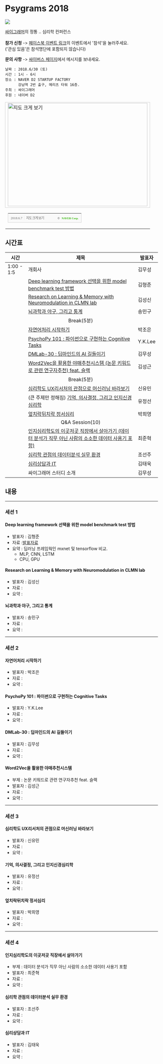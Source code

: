 # Psygrams 2018

<img src="https://psygrammer.github.io/psygrams/img/logo.jpg">

<a href="https://www.facebook.com/groups/psygrammer" onclick="ga('send', 'event', 'OutLink', 'Facebook Click', 'Psygrammer Facebook');">싸이그래머</a>의 정통 .. 심리학 컨퍼런스<br><br>
<b>참가 신청</b> -> 
<a href="https://www.facebook.com/events/590394521317191/" onclick="ga('send', 'event', 'OutLink', 'Facebook Click', 'Facebook Event - Psygrams 2018');">페이스북 이벤트 링크</a>의 이벤트에서 '참석'을 눌러주세요.<br>
('관심 있음'은 참석명단에 포함되지 않습니다)

<b>문의 사항</b> ->
<a href="https://www.facebook.com/thepsybus/" onclick="ga('send', 'event', 'OutLink', 'Facebook Click', 'Psybus Facebook');">싸이버스 페이지</a>에서 메시지를 보내세요.

```
날짜 : 2018.6/30 (토)
시간 : 1시 - 6시
장소 : NAVER D2 STARTUP FACTORY
      강남역 2번 출구, 메리츠 타워 16층.
주최 : 싸이그래머
후원 : 네이버 D2
```

<table cellpadding="0" cellspacing="0" width="462"> <tr> <td style="border:1px solid #cecece;"><a href="https://map.naver.com/?searchCoord=23253178a074931c3f521abc8715ba966285fbc638ec2d6651121b57c1092b65&query=TkFWRVIgRDIgU1RBUlRVUCBGQUNUT1JZ&tab=1&lng=c9155879b5e6034bc84c7124728e3fdf&mapMode=0&mpx=a78aa4df160c7872f2d8e09f28eb5282e36859871936ee02a4e439d705312abf9acaced05af038e53afdec80e7fa77bf&lat=1129c8535ea7581fbe30025ecee64853&dlevel=12&enc=b64&menu=location&__fromRestorer=true" target="_blank"><img src="http://prt.map.naver.com/mashupmap/print?key=p1528347157058_1954321520" width="460" height="340" alt="지도 크게 보기" title="지도 크게 보기" border="0" style="vertical-align:top;"/></a></td> </tr> <tr> <td> <table cellpadding="0" cellspacing="0" width="100%"> <tr> <td height="30" bgcolor="#f9f9f9" align="left" style="padding-left:9px; border-left:1px solid #cecece; border-bottom:1px solid #cecece;"> <span style="font-family: tahoma; font-size: 11px; color:#666;">2018.6.7</span>&nbsp;<span style="font-size: 11px; color:#e5e5e5;">|</span>&nbsp;<a style="font-family: dotum,sans-serif; font-size: 11px; color:#666; text-decoration: none; letter-spacing: -1px;" href="https://map.naver.com/?searchCoord=23253178a074931c3f521abc8715ba966285fbc638ec2d6651121b57c1092b65&query=TkFWRVIgRDIgU1RBUlRVUCBGQUNUT1JZ&tab=1&lng=c9155879b5e6034bc84c7124728e3fdf&mapMode=0&mpx=a78aa4df160c7872f2d8e09f28eb5282e36859871936ee02a4e439d705312abf9acaced05af038e53afdec80e7fa77bf&lat=1129c8535ea7581fbe30025ecee64853&dlevel=12&enc=b64&menu=location&__fromRestorer=true" target="_blank">지도 크게 보기</a> </td> <td width="98" bgcolor="#f9f9f9" align="right" style="text-align:right; padding-right:9px; border-right:1px solid #cecece; border-bottom:1px solid #cecece;"> <span style="float:right;"><span style="font-size:9px; font-family:Verdana, sans-serif; color:#444;">&copy;&nbsp;</span>&nbsp;<a style="font-family:tahoma; font-size:9px; font-weight:bold; color:#2db400; text-decoration:none;" href="http://www.nhncorp.com" target="_blank">NAVER Corp.</a></span> </td> </tr> </table> </td> </tr> </table>


## 시간표 


|시간| 제목  |  발표자  |
|---|---|---|
| 1:00 - 1:5  | 개회사  | 김무성  |
|   | <a href="https://psygrammer.github.io/psygrams/#deep-learning-framework-선택을-위한-model-benchmark-test-방법" onclick="ga('send', 'event', 'InLink', 'Title Click', 'Deep learning framework 선택을 위한 model benchmark test 방법');">Deep learning framework 선택을 위한 model benchmark test 방법</a> | 김형준 | 
|   | <a href="https://psygrammer.github.io/psygrams/#research-on-learning--memory-with-neuromodulation-in-clmn-lab" onclick="ga('send', 'event', 'InLink', 'Title Click', 'Research on Learning & Memory with Neuromodulation in CLMN lab');">Research on Learning & Memory with Neuromodulation in CLMN lab</a> | 김성신  |
|   | <a href="https://psygrammer.github.io/psygrams/#뇌과학과-야구-그리고-통계" onclick="ga('send', 'event', 'InLink', 'Title Click', '뇌과학과 야구, 그리고 통계 ');">뇌과학과 야구, 그리고 통계 </a> | 송민구  |
|| <center>Break(5분)</center> ||
|  | <a href="https://psygrammer.github.io/psygrams/#자연어처리-시작하기" onclick="ga('send', 'event', 'InLink', 'Title Click', '자연어처리 시작하기');">자연어처리 시작하기</a> | 박조은   |
|  | <a href="https://psygrammer.github.io/psygrams/#psychopy-101--파이썬으로-구현하는-cognitive-tasks" onclick="ga('send', 'event', 'InLink', 'Title Click', 'PsychoPy 101 : 파이썬으로 구현하는 Cognitive Tasks');">PsychoPy 101 : 파이썬으로 구현하는 Cognitive Tasks</a> | Y.K.Lee   |
|  | <a href="https://psygrammer.github.io/psygrams/#dmlab-30--딥마인드의-ai-길들이기" onclick="ga('send', 'event', 'InLink', 'Title Click', 'DMLab-30 : 딥마인드의 AI 길들이기');">DMLab-30 : 딥마인드의 AI 길들이기</a> | 김무성  |
|   | <a href="https://psygrammer.github.io/psygrams/#word2vec을-활용한-야매추천시스템" onclick="ga('send', 'event', 'InLink', 'Title Click', 'Word2Vec을 활용한 야매추천시스템');">Word2Vec을 활용한 야매추천시스템 (논문 키워드로 관련 연구자추천) feat. 슬랙</a>   | 김성근 |   
|| <center>Break(5분)</center> ||
|   | <a href="https://psygrammer.github.io/psygrams/#심리학도-ux리서처의-관점으로-머신러닝-바라보기" onclick="ga('send', 'event', 'InLink', 'Title Click', '심리학도 UX리서처의 관점으로 머신러닝 바라보기');">심리학도 UX리서처의 관점으로 머신러닝 바라보기</a> | 신유민  |
|   | (큰 주제만 정해짐) <a href="https://psygrammer.github.io/psygrams/#기억-의사결정-그리고-인지신경심리학" onclick="ga('send', 'event', 'InLink', 'Title Click', '기억, 의사결정, 그리고 인지신경심리학');">기억, 의사결정, 그리고 인지신경심리학</a> | 유정선  |
|   | <a href="https://psygrammer.github.io/psygrams/#엎치락뒤치락-정서심리" onclick="ga('send', 'event', 'InLink', 'Title Click', '엎치락뒤치락 정서심리');">엎치락뒤치락 정서심리</a> | 박희영  |
|| <center>Q&A Session(10)</center> ||
|   | <a href="https://psygrammer.github.io/psygrams/#인지심리학도의-이곳저곳-직장에서-살아가기" onclick="ga('send', 'event', 'InLink', 'Title Click', '인지심리학도의 이곳저곳 직장에서 살아가기');">인지심리학도의 이곳저곳 직장에서 살아가기 (데이터 분석가 직무 아닌 사람의 소소한 데이터 사용기 포함)</a> | 최준혁  |
|   | <a href="https://psygrammer.github.io/psygrams/#심리학-관점의-데이터분석-실무-환경" onclick="ga('send', 'event', 'InLink', 'Title Click', '심리학 관점의 데이터분석 실무 환경');">심리학 관점의 데이터분석 실무 환경</a> | 조선주  |
|   | <a href="https://psygrammer.github.io/psygrams/#심리상담과-it" onclick="ga('send', 'event', 'InLink', 'Title Click', '심리상담과 IT');">심리상담과 IT</a> | 김태욱  |
|   | 싸이그래머 스터디 소개 | 김무성  |




## 내용

--------------

### 세션 1

#### Deep learning framework 선택을 위한 model benchmark test 방법
* 발표자 : 김형준
* 자료 :[발표자료](presentations/hjk_dl_benchmark.pdf)
* 요약 : 딥러닝 프레임웍인 mxnet 및 tensorflow 비교. </br> 
  - MLP, CNN, LSTM
  - CPU, GPU
  
#### Research on Learning & Memory with Neuromodulation in CLMN lab
* 발표자 : 김성신
* 자료 :
* 요약 :

#### 뇌과학과 야구, 그리고 통계
* 발표자 : 송민구
* 자료 :
* 요약 :

--------------

### 세션 2

#### 자연어처리 시작하기
* 발표자 : 박조은
* 자료 : 
* 요약 : 

#### PsychoPy 101 : 파이썬으로 구현하는 Cognitive Tasks
* 발표자 : Y.K.Lee 
* 자료 :
* 요약 :

#### DMLab-30 : 딥마인드의 AI 길들이기
* 발표자 : 김무성
* 자료 :
* 요약 :

#### Word2Vec을 활용한 야매추천시스템 
* 부제 : 논문 키워드로 관련 연구자추천 feat. 슬랙
* 발표자 : 김성근
* 자료 :
* 요약 :


--------------

### 세션 3

#### 심리학도 UX리서처의 관점으로 머신러닝 바라보기 
* 발표자 : 신유민
* 자료 :
* 요약 :

#### 기억, 의사결정, 그리고 인지신경심리학
* 발표자 : 유정선
* 자료 :
* 요약 :

#### 엎치락뒤치락 정서심리
* 발표자 : 박희영
* 자료 :
* 요약 :


--------------

### 세션 4

#### 인지심리학도의 이곳저곳 직장에서 살아가기 
* 부제 : 데이터 분석가 직무 아닌 사람의 소소한 데이터 사용기 포함
* 발표자 : 최준혁
* 자료 :
* 요약 :

#### 심리학 관점의 데이터분석 실무 환경
* 발표자 : 조선주
* 자료 :
* 요약 :

#### 심리상담과 IT
* 발표자 : 김태욱
* 자료 :
* 요약 :
